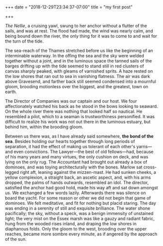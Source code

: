+++
date = "2018-12-29T23:34:37-07:00"
title = "my first post"

+++


*The Nellie*, a cruising yawl, swung to her anchor without a flutter of the sails, and was at rest. The flood had made, the wind was nearly calm, and being bound down the river, the only thing for it was to come to and wait for the turn of the tide.

The sea-reach of the Thames stretched before us like the beginning of an interminable waterway. In the offing the sea and the sky were welded together without a joint, and in the luminous space the tanned sails of the barges drifting up with the tide seemed to stand still in red clusters of canvas sharply peaked, with gleams of varnished sprits. A haze rested on the low shores that ran out to sea in vanishing flatness. The air was dark above Gravesend, and farther back still seemed condensed into a mournful gloom, brooding motionless over the biggest, and the greatest, town on earth.

The Director of Companies was our captain and our host. We four affectionately watched his back as he stood in the bows looking to seaward. On the whole river there was nothing that looked half so nautical. He resembled a pilot, which to a seaman is trustworthiness personified. It was difficult to realize his work was not out there in the luminous estuary, but behind him, within the brooding gloom.

Between us there was, as I have already said somewhere, **the bond of the sea**. Besides holding our hearts together through long periods of separation, it had the effect of making us tolerant of each other's yarns—and even convictions. The Lawyer—the best of old fellows—had, because of his many years and many virtues, the only cushion on deck, and was lying on the only rug. The Accountant had brought out already a box of dominoes, and was toying architecturally with the bones. Marlow sat cross-legged right aft, leaning against the mizzen-mast. He had sunken cheeks, a yellow complexion, a straight back, an ascetic aspect, and, with his arms dropped, the palms of hands outwards, resembled an idol. The director, satisfied the anchor had good hold, made his way aft and sat down amongst us. We exchanged a few words lazily. Afterwards there was silence on board the yacht. For some reason or other we did not begin that game of dominoes. We felt meditative, and fit for nothing but placid staring. The day was ending in a serenity of still and exquisite brilliance. The water shone pacifically; the sky, without a speck, was a benign immensity of unstained light; the very mist on the Essex marsh was like a gauzy and radiant fabric, hung from the wooded rises inland, and draping the low shores in diaphanous folds. Only the gloom to the west, brooding over the upper reaches, became more sombre every minute, as if angered by the approach of the sun.